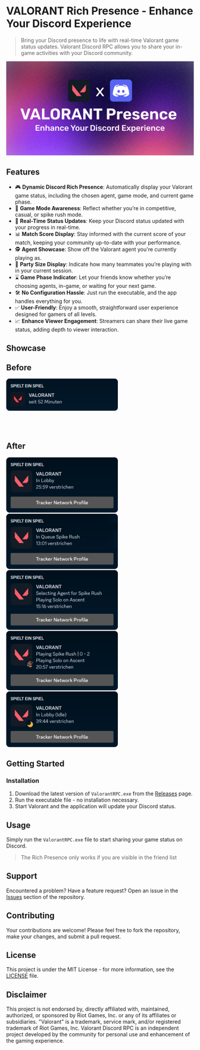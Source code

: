# VALORANT Rich Presence - Enhance Your Discord Experience

> Bring your Discord presence to life with real-time Valorant game status updates. Valorant Discord RPC allows you to
> share your in-game activities with your Discord community.

![Banner](assets/project-banner.png)

## Features

- 🎮 **Dynamic Discord Rich Presence**: Automatically display your Valorant game status, including the chosen agent, game
  mode, and current game phase.
- 🏢 **Game Mode Awareness**: Reflect whether you’re in competitive, casual, or spike rush mode.
- 🔄 **Real-Time Status Updates**: Keep your Discord status updated with your progress in real-time.
- 📊 **Match Score Display**: Stay informed with the current score of your match, keeping your community up-to-date with
  your performance.
- 🕵️ **Agent Showcase**: Show off the Valorant agent you're currently playing as.
- 🎉 **Party Size Display**: Indicate how many teammates you’re playing with in your current session.
- ⌛ **Game Phase Indicator**: Let your friends know whether you’re choosing agents, in-game, or waiting for your next
  game.
- 🛠️ **No Configuration Hassle**: Just run the executable, and the app handles everything for you.
- ✅ **User-Friendly**: Enjoy a smooth, straightforward user experience designed for gamers of all levels.
- 📈 **Enhance Viewer Engagement**: Streamers can share their live game status, adding depth to viewer interaction.

## Showcase

<div style="display: flex; flex-direction: column; gap: 50px; align-items: start; margin-top: -20px">
  <div style="width: 100%; ">
    <h2>Before</h2>
    <img src="assets/before.png" alt="before" style="width: 300px"/>
  </div>
  <div style="width: 70%; ">
    <h2>After</h2>
    <img src="assets/in-lobby.png" alt="player in lobby" style="width: 300px" />
    <img src="assets/in-queue.png" alt="player in queue" style="width: 300px" />
    <img src="assets/in-agent-select.png" alt="player in agent select" style="width: 300px" />
    <img src="assets/in-game.png" alt="player in game" style="width: 300px" />
    <img src="assets/idle.png " alt="player is idling" style="width: 300px" />
  </div>
</div>

## Getting Started
### Installation

1. Download the latest version of `ValorantRPC.exe` from
   the [Releases](https://github.com/smarterToby/ValorantRPC/releases) page.
2. Run the executable file - no installation necessary.
3. Start Valorant and the application will update your Discord status.

## Usage

Simply run the `ValorantRPC.exe` file to start sharing your game status on Discord.

> The Rich Presence only works if you are visible in the friend list

## Support

Encountered a problem? Have a feature request? Open an issue in
the [Issues](https://github.com/smarterToby/ValorantRPC/issues) section of the repository.

## Contributing

Your contributions are welcome! Please feel free to fork the repository, make your changes, and submit a pull request.

## License

This project is under the MIT License - for more information, see the [LICENSE](LICENSE) file.

## Disclaimer

This project is not endorsed by, directly affiliated with, maintained, authorized, or sponsored by Riot Games, Inc. or
any of its affiliates or subsidiaries. "Valorant" is a trademark, service mark, and/or registered trademark of Riot
Games, Inc. Valorant Discord RPC is an independent project developed by the community for personal use and enhancement
of the gaming experience.
